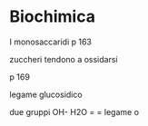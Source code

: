 # Biochimica

I monosaccaridi p 163 

zuccheri tendono a ossidarsi

p 169

legame glucosidico

due gruppi OH- H2O = =
legame o
<!--stackedit_data:
eyJoaXN0b3J5IjpbLTEzMjM2MTE1OTBdfQ==
-->